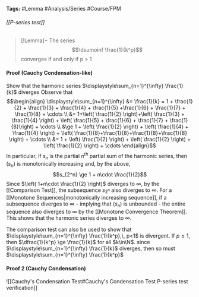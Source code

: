 **Tags:** #Lemma #Analysis/Series #Course/FPM
###### [[P-series test]]
> [!Lemma]+
> The series
> $$\dsumoinf \frac{1}{k^p}$$
> converges if and only if p > 1

#### Proof (Cauchy Condensation-like)
Show that the harmonic series $\displaystyle\sum_{n=1}^{\infty} \frac{1}{k}$ diverges
Observe that
$$\begin{align}
 \displaystyle\sum_{n=1}^{\infty} &= \frac{1}{k} = 1 + \frac{1}{2} + \frac{1}{3} + \frac{1}{4} + \frac{1}{5}  +\frac{1}{6} + \frac{1}{7} + \frac{1}{8} + \cdots \\
&= 1+\left( \frac{1}{2} \right)+\left( \frac{1}{3} + \frac{1}{4} \right) + \left( \frac{1}{5} + \frac{1}{6} + \frac{1}{7} + \frac{1}{8}\right) + \cdots \\
&\ge 1 + \left( \frac{1}{2} \right) + \left( \frac{1}{4} + \frac{1}{4} \right) + \left( \frac{1}{8}+\frac{1}{8}+\frac{1}{8}+\frac{1}{8} \right) + \cdots \\
&= 1 + \left( \frac{1}{2} \right) + \left( \frac{1}{2} \right) + \left( \frac{1}{2} \right) + \cdots
\end{align}$$
In particular, if $s_{n}$ is the partial $n^{th}$ partial sum of the harmonic series, then $(s_{n})$ is monotonically increasing and, by the above,
$$s_{2^n} \ge 1 + n\cdot \frac{1}{2}$$
Since $\left( 1+n\cdot \frac{1}{2} \right)$ diverges to $\infty$, by the [[Comparison Test]], the subsequence $s_{2^n}$ also diverges to $\infty$. For a [[Monotone Sequences|monotonically increasing sequence]], if a subsequence diverges to $\infty$ - implying that $(s_{n})$ is unbounded - the entire sequence also diverges to $\infty$ by the [[Monotone Convergence Theorem]]. This shows that the harmonic series diverges to $\infty$. 

The comparison test can also be used to show that $\displaystyle\sum_{n=1}^{\infty} \frac{1}{k^p},\, p<1$ is divergent. If $p\le 1$, then $\dfrac{1}{k^p} \ge \frac{1}{k}$ for all $k\in\N$. since $\displaystyle\sum_{n=1}^{\infty} \frac{1}{k}$ diverges, then so must $\displaystyle\sum_{n=1}^{\infty} \frac{1}{k^p}$


#### Proof 2 (Cauchy Condensation)
![[Cauchy's Condensation Test#Cauchy's Condensation Test P-series test verification]]